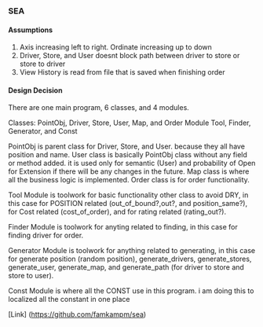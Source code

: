 ### SEA
#### Assumptions
1. Axis increasing left to right. Ordinate increasing up to down
2. Driver, Store, and User doesnt block path between driver to store or store to driver
3. View History is read from file that is saved when finishing order

#### Design Decision
There are one main program, 6 classes, and 4 modules.

Classes: PointObj, Driver, Store, User, Map, and Order
Module Tool, Finder, Generator, and Const

PointObj is parent class for Driver, Store, and User. because they all have position and name.
User class is basically PointObj class without any field or method added. it is used only for semantic (User) and probability of Open for Extension if there will be any changes in the future.
Map class is where all the business logic is implemented.
Order class is for order functionality.

Tool Module is toolwork for basic functionality other class to avoid DRY, in this case for POSITION related (out_of_bound?,out?, and position_same?), for Cost related (cost_of_order), and for rating related (rating_out?).

Finder Module is toolwork for anyting related to finding, in this case for finding driver for order.

Generator Module is toolwork for anything related to generating, in this case for generate position (random position), generate_drivers, generate_stores, generate_user, generate_map, and generate_path (for driver to store and store to user). 

Const Module is where all the CONST use in this program. i am doing this to localized all the constant in one place


[Link] (https://github.com/famkampm/sea)
